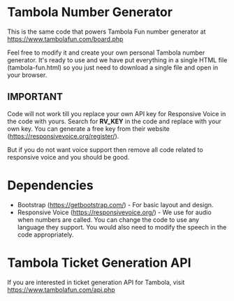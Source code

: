 # Tambola Number Generator
This is the same code that powers Tambola Fun number generator at https://www.tambolafun.com/board.php

Feel free to modify it and create your own personal Tambola number generator. It's ready to use and we have put everything in a single HTML file (tambola-fun.html) so you just need to download a single file and open in your browser.

## IMPORTANT 
Code will not work till you replace your own API key for Responsive Voice in the code with yours. Search for **RV_KEY** in the code and replace with your own key. You can generate a free key from their website (https://responsivevoice.org/register/). 

But if you do not want voice support then remove all code related to responsive voice and you should be good.

# Dependencies
* Bootstrap (https://getbootstrap.com/) - For basic layout and design.
* Responsive Voice (https://responsivevoice.org/) - We use  for audio when numbers are called. You can change the code to use any language they support. You would also need to modify the speech in the code appropriately.

# Tambola Ticket Generation API
If you are interested in ticket generation API for Tambola, visit https://www.tambolafun.com/api.php
